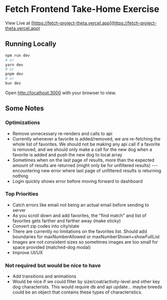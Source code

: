 # Fetch Frontend Take-Home Exercise

View Live at [https://fetch-project-theta.vercel.app](https://fetch-project-theta.vercel.app)

## Running Locally

```bash
npm run dev
# or
yarn dev
# or
pnpm dev
# or
bun dev
```

Open [http://localhost:3000](http://localhost:3000) with your browser to view.


## Some Notes

### Optimizations
- Remove unnecessary re-renders and calls to api
- Currently whenever a favorite is added/removed, we are re-fetching the whole list of favorites. We should not be making any api call if a favorite is removed, and we should only make a call for the new dog when a favorite is added and push the new dog to local array
- Sometimes when on the last page of results, more than the expected amount of results are returned (might only be for unfiltered results)
    --- encountering new error where last page of unfiltered results is returning nothing
- Login quickly shows error before moving forward to dashboard

### Top Priorities
- Catch errors like email not being an actual email before sending to server
- As you scroll down and add favorites, the "find match" and list of favorites gets farther and farther away (make sticky)
- Convert zip codes into city/state
- There are currently no limitations on the favorites list. Should add boundaries for maxNumberAllowed or maxNumberShown+showFullList
- Images are not consistent sizes so sometimes images are too small for space provided (matched-dog modal)
- Improve UI/UX


### Not required but would be nice to have
- Add transitions and animations
- Would be nice if we could filter by size/coat/activity-level and other key dog characterists. This would require db and api update... maybe breeds could be an object that contains these types of characteristics.
